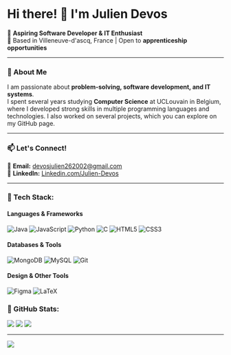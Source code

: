 # Hi there! 👋 I'm Julien Devos

🚀 **Aspiring Software Developer & IT Enthusiast**  
📍 Based in Villeneuve-d'ascq, France | Open to **apprenticeship opportunities**  

---

### 🔹 About Me  
I am passionate about **problem-solving, software development, and IT systems**.  
I spent several years studying **Computer Science** at UCLouvain in Belgium, where I developed strong skills in multiple programming languages and technologies. I also worked on several projects, which you can explore on my GitHub page.

---

### 📫 Let's Connect!  
📩 **Email:** devosjulien262002@gmail.com  
🔗 **LinkedIn:** [Linkedin.com/Julien-Devos](https://www.linkedin.com/in/julien-devos-72578b1bb/)

---

### 🔹 Tech Stack:

#### **Languages & Frameworks**  
![Java](https://img.shields.io/badge/java-%23ED8B00.svg?style=for-the-badge&logo=openjdk&logoColor=white) ![JavaScript](https://img.shields.io/badge/javascript-%23323330.svg?style=for-the-badge&logo=javascript&logoColor=%23F7DF1E) ![Python](https://img.shields.io/badge/python-3670A0?style=for-the-badge&logo=python&logoColor=ffdd54) ![C](https://img.shields.io/badge/c-%2300599C.svg?style=for-the-badge&logo=c&logoColor=white) ![HTML5](https://img.shields.io/badge/html5-%23E34F26.svg?style=for-the-badge&logo=html5&logoColor=white) ![CSS3](https://img.shields.io/badge/css3-%231572B6.svg?style=for-the-badge&logo=css3&logoColor=white)

#### **Databases & Tools**  
![MongoDB](https://img.shields.io/badge/MongoDB-%234ea94b.svg?style=for-the-badge&logo=mongodb&logoColor=white) ![MySQL](https://img.shields.io/badge/mysql-4479A1.svg?style=for-the-badge&logo=mysql&logoColor=white) ![Git](https://img.shields.io/badge/git-%23F05033.svg?style=for-the-badge&logo=git&logoColor=white)  

#### **Design & Other Tools**  
![Figma](https://img.shields.io/badge/figma-%23F24E1E.svg?style=for-the-badge&logo=figma&logoColor=white) ![LaTeX](https://img.shields.io/badge/latex-%23008080.svg?style=for-the-badge&logo=latex&logoColor=white)  

### 🔹 GitHub Stats:
![](https://github-readme-stats.vercel.app/api?username=Julien-Devos&theme=dracula&hide_border=true&include_all_commits=true&count_private=true)
![](https://nirzak-streak-stats.vercel.app/?user=Julien-Devos&theme=dracula&hide_border=true)
![](https://github-readme-stats.vercel.app/api/top-langs/?username=Julien-Devos&theme=dracula&hide_border=true&include_all_commits=true&count_private=true&layout=compact)

---
[![](https://visitcount.itsvg.in/api?id=Julien-Devos&icon=0&color=1)](https://visitcount.itsvg.in)
